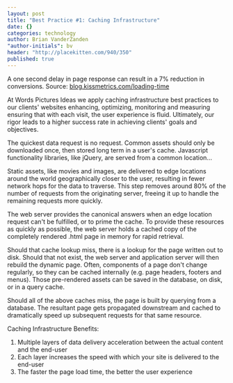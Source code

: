 ```yaml
---
layout: post
title: "Best Practice #1: Caching Infrastructure"
date: {}
categories: technology
author: Brian VanderZanden
"author-initials": bv
header: "http://placekitten.com/940/350"
published: true
---
```


A one second delay in page response can result in a 7% reduction in conversions.
Source: [blog.kissmetrics.com/loading-time](http://blog.kissmetrics.com/loading-time)

At Words Pictures Ideas we apply caching infrastructure best practices to our clients' websites enhancing, optimizing, monitoring and measuring ensuring that with each visit, the user experience is fluid. Ultimately, our rigor leads to a higher success rate in achieving clients' goals and objectives.

The quickest data request is no request. Common assets should only be downloaded once, then stored long term in a user's cache. Javascript functionality libraries, like jQuery, are served from a common location...

Static assets, like movies and images, are delivered to edge locations around the world geographically closer to the user, resulting in fewer network hops for the data to traverse. This step removes around 80% of the number of requests from the originating server, freeing it up to handle the remaining requests more quickly.

The web server provides the canonical answers when an edge location request can't be fulfilled, or to prime the cache. To provide these resources as quickly as possible, the web server holds a cached copy of the completely rendered .html page in memory for rapid retrieval.

Should that cache lookup miss, there is a lookup for the page written out to disk. Should that not exist, the web server and application server will then rebuild the dynamic page. Often, components of a page don't change regularly, so they can be cached internally (e.g. page headers, footers and menus). Those pre-rendered assets can be saved in the database, on disk, or in a query cache.

Should all of the above caches miss, the page is built by querying from a database. The resultant page gets propagated downstream and cached to dramatically speed up subsequent requests for that same resource.

Caching Infrastructure Benefits:
1. Multiple layers of data delivery acceleration between the actual content and the end-user
2. Each layer increases the speed with which your site is delivered to the end-user
3. The faster the page load time, the better the user experience
